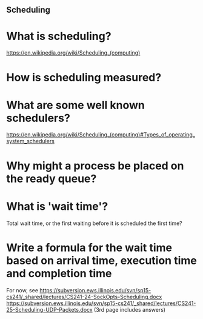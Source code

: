 ## Scheduling
# What is scheduling?
https://en.wikipedia.org/wiki/Scheduling_(computing)

# How is scheduling measured?

# What are some well known schedulers?
https://en.wikipedia.org/wiki/Scheduling_(computing)#Types_of_operating_system_schedulers


# Why might a process be placed on the ready queue?

# What is 'wait time'? 
Total wait time, or the first waiting before it is scheduled the first time?

# Write a formula for the wait time based on arrival time, execution time and completion time


For now, see 
https://subversion.ews.illinois.edu/svn/sp15-cs241/_shared/lectures/CS241-24-SockOpts-Scheduling.docx
https://subversion.ews.illinois.edu/svn/sp15-cs241/_shared/lectures/CS241-25-Scheduling-UDP-Packets.docx
(3rd page includes answers)